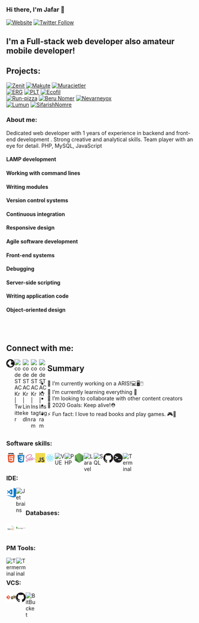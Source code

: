 ### Hi there, I'm Jafar 👋

[![Website](https://img.shields.io/website?label=jafarjabbar.com&style=for-the-badge&url=https%3A%2F%2Fjafarjabbar.com)](https://jafarjabbar.com)
[![Twitter Follow](https://img.shields.io/twitter/follow/JafarJabbar?color=1DA1F2&logo=twitter&style=for-the-badge)](https://twitter.com/JafarJabbar6)

## I'm a Full-stack web developer also amateur mobile developer!

## Projects:
[![Zenit](https://img.shields.io/website?label=Zenit&style=for-the-badge&url=https%3A%2F%2FjZenit.az)](https://zenit.az)
[![Makute](https://img.shields.io/website?label=Makute&style=for-the-badge&url=https%3A%2F%2FMakute.az)](https://makute.az)
[![Muracietler](https://img.shields.io/website?label=Muracietler&style=for-the-badge&url=https%3A%2F%2FMuracietler.banker.az)](http://muracietler.banker.az)<br/>
[![ERG](https://img.shields.io/website?label=ERG&style=for-the-badge&url=https%3A%2F%2FErg.az)](https://erg.az)
[![PLT](https://img.shields.io/website?label=PLT&style=for-the-badge&url=https%3A%2F%2FPlt.az)](https://plt.az)
[![Ecofil](https://img.shields.io/website?label=Ecofil&style=for-the-badge&url=https%3A%2F%2FEcofil.az)](https://ecofil.az)<br/>
[![Run-pizza](https://img.shields.io/website?label=Run-pizza&style=for-the-badge&url=https%3A%2F%2FRun-pizza.ru)](https://run-pizza.ru)
[![Beru Nomer](https://img.shields.io/website?label=BeruNomer&style=for-the-badge&url=https%3A%2F%2FBerunomer.ru)](https://berunomer.ru)
[![Nevarneyox](https://img.shields.io/website?label=Nevarneyox&style=for-the-badge&url=https%3A%2F%2FNevarneyox.az)](https://nevarneyox.az)<br/>
[![Lumun](https://img.shields.io/website?label=Lumun&style=for-the-badge&url=https%3A%2F%2FCsr.lmh.az)](http://csr.lmh.az)
[![SifarishNomre](https://img.shields.io/website?label=SifarishNomre&style=for-the-badge&url=https%3A%2F%2FSifarisnomre.az)](http://sifarisnomre.az)<br/>

### About me:
Dedicated web developer with 1 years of experience in backend and front-end development . Strong creative and analytical skills. Team player with an eye for detail. PHP, MySQL, JavaScript 

#### LAMP development
#### Working with command lines
#### Writing modules
#### Version control systems
#### Continuous integration
#### Responsive design
#### Agile software development
#### Front-end systems
#### Debugging
#### Server-side scripting
#### Writing application code
#### Object-oriented design

<br/>
<br/>

## Connect with me:

[<img align="left" alt="JafarJabbar.com" width="22px" src="https://raw.githubusercontent.com/iconic/open-iconic/master/svg/globe.svg" />](https://jafarjabbar.com)
[<img align="left" alt="codeSTACKr | Twitter" width="22px" src="https://cdn.jsdelivr.net/npm/simple-icons@v3/icons/twitter.svg" />](https://twitter.com/JafarJabbar6)
[<img align="left" alt="codeSTACKr | LinkedIn" width="22px" src="https://cdn.jsdelivr.net/npm/simple-icons@v3/icons/linkedin.svg" />](https://www.linkedin.com/in/ceff-cabbarli-930222139)
[<img align="left" alt="codeSTACKr | Instagram" width="22px" src="https://cdn.jsdelivr.net/npm/simple-icons@v3/icons/facebook.svg" />](https://www.facebook.com/jafar.jabbarli.3)
[<img align="left" alt="codeSTACKr | Instagram" width="22px" src="https://cdn.jsdelivr.net/npm/simple-icons@v3/icons/instagram.svg" />](https://www.instagram.com/jfrjbbrl)

## Summary

- 🔭 I’m currently working on a ARIS!💻🖥🖱
- 🌱 I’m currently learning everything 🤣
- 👯 I’m looking to collaborate with other content creators
- 🥅 2020 Goals: Keep alive!⛑
- ⚡ Fun fact: I love to read books and play games. 🎮📕
<br />

### Software skills:

<img align="left" alt="HTML5" width="26px" src="https://raw.githubusercontent.com/github/explore/80688e429a7d4ef2fca1e82350fe8e3517d3494d/topics/html/html.png" />
<img align="left" alt="CSS3" width="26px" src="https://raw.githubusercontent.com/github/explore/80688e429a7d4ef2fca1e82350fe8e3517d3494d/topics/css/css.png" />
<img align="left" alt="Sass" width="26px" src="https://raw.githubusercontent.com/github/explore/80688e429a7d4ef2fca1e82350fe8e3517d3494d/topics/sass/sass.png" />
<img align="left" alt="JavaScript" width="26px" src="https://raw.githubusercontent.com/github/explore/80688e429a7d4ef2fca1e82350fe8e3517d3494d/topics/javascript/javascript.png" />
<img align="left" alt="React" width="26px" src="https://raw.githubusercontent.com/github/explore/80688e429a7d4ef2fca1e82350fe8e3517d3494d/topics/react/react.png" />
<img align="left" alt="VUE" width="26px" src="https://banner2.cleanpng.com/20180718/cbh/kisspng-vue-js-javascript-library-angularjs-react-vue-js-5b4ebe1bc45884.1915769815318871318042.jpg" />
<img align="left" alt="PHP" width="26px" src="https://cdn4.iconfinder.com/data/icons/logos-and-brands/512/256_Php_logo-512.png" />
<img align="left" alt="Node.js" width="26px" src="https://raw.githubusercontent.com/github/explore/80688e429a7d4ef2fca1e82350fe8e3517d3494d/topics/nodejs/nodejs.png" />
<img align="left" alt="Laravel" width="26px" src="https://logodix.com/logo/2150936.png" />
<img align="left" alt="SQL" width="26px" src="https://www.jing.fm/clipimg/full/288-2885586_electric-bikes-socket-io-socket-io-logo-svg.png" />
<img align="left" alt="GitHub" width="26px" src="https://raw.githubusercontent.com/github/explore/78df643247d429f6cc873026c0622819ad797942/topics/github/github.png" />
<img align="left" alt="Terminal" width="26px" src="https://raw.githubusercontent.com/github/explore/80688e429a7d4ef2fca1e82350fe8e3517d3494d/topics/terminal/terminal.png" />
<img align="left" alt="Terminal" width="26px" src="https://camo.githubusercontent.com/f2b4d552be7630a5799c6d89c4d985bce6ccbf6a/68747470733a2f2f7777772e636f64656d6174652e636f6d2f77702d636f6e74656e742f75706c6f6164732f323031362f30322f666c75747465722d6c6f676f2d726f756e642e706e67" />
<br/>
<br/>

### IDE:
<img align="left" alt="Visual Studio Code" width="26px" src="https://raw.githubusercontent.com/github/explore/80688e429a7d4ef2fca1e82350fe8e3517d3494d/topics/visual-studio-code/visual-studio-code.png" />
<img align="left" alt="Jet brains" width="26px" src="https://software-sources.co.il/wp-content/uploads/2018/05/JetBrains_logo.png" />
<br/>
<br/>

### Databases:
<img align="left" alt="MySQL" width="26px" src="https://raw.githubusercontent.com/github/explore/80688e429a7d4ef2fca1e82350fe8e3517d3494d/topics/mysql/mysql.png" />
<img align="left" alt="MongoDB" width="26px" src="https://raw.githubusercontent.com/github/explore/80688e429a7d4ef2fca1e82350fe8e3517d3494d/topics/mongodb/mongodb.png" />

<br/>
<br/>

### PM Tools:
<img align="left" alt="Terminal" width="26px" src="https://cdn0.iconfinder.com/data/icons/social-network-24/512/Trello-512.png" />
<img align="left" alt="Terminal" width="26px" src="https://seeklogo.com/images/J/jira-logo-FD39F795A7-seeklogo.com.png" />

<br/>
<br/>

### VCS:
<img align="left" alt="Git" width="26px" src="https://raw.githubusercontent.com/github/explore/80688e429a7d4ef2fca1e82350fe8e3517d3494d/topics/git/git.png" />
<img align="left" alt="GitHub" width="26px" src="https://raw.githubusercontent.com/github/explore/78df643247d429f6cc873026c0622819ad797942/topics/github/github.png" />
<img align="left" alt="BitBucket" width="26px" src="https://logodix.com/logo/911542.png" />
